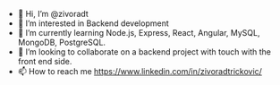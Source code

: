 - 👋 Hi, I’m @zivoradt
- 👀 I’m interested in Backend development
- 🌱 I’m currently learning Node.js, Express, React, Angular,  MySQL, MongoDB, PostgreSQL.
- 💞️ I’m looking to collaborate on a backend project with touch with the front end side.
- 📫 How to reach me https://www.linkedin.com/in/zivoradtrickovic/

<!---
zivoradt/zivoradt is a ✨ special ✨ repository because its `README.md` (this file) appears on your GitHub profile.
You can click the Preview link to take a look at your changes.
--->
